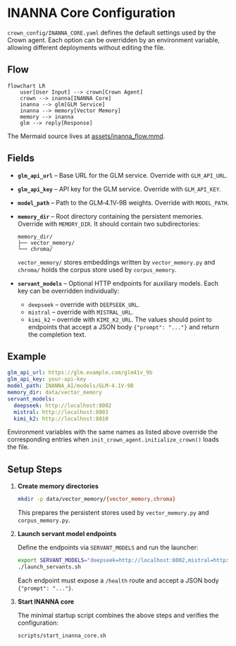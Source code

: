 # INANNA Core Configuration

`crown_config/INANNA_CORE.yaml` defines the default settings used by the Crown agent. Each option can be overridden by an environment variable, allowing different deployments without editing the file.

## Flow

```mermaid
flowchart LR
    user[User Input] --> crown[Crown Agent]
    crown --> inanna[INANNA Core]
    inanna --> glm[GLM Service]
    inanna --> memory[Vector Memory]
    memory --> inanna
    glm --> reply[Response]
```

The Mermaid source lives at [assets/inanna_flow.mmd](assets/inanna_flow.mmd).

## Fields

- **`glm_api_url`** – Base URL for the GLM service. Override with `GLM_API_URL`.
- **`glm_api_key`** – API key for the GLM service. Override with `GLM_API_KEY`.
- **`model_path`** – Path to the GLM‑4.1V‑9B weights. Override with `MODEL_PATH`.
- **`memory_dir`** – Root directory containing the persistent memories. Override with `MEMORY_DIR`.
  It should contain two subdirectories:
  
  ```
  memory_dir/
  ├── vector_memory/
  └── chroma/
  ```
  `vector_memory/` stores embeddings written by `vector_memory.py` and
  `chroma/` holds the corpus store used by `corpus_memory`.
- **`servant_models`** – Optional HTTP endpoints for auxiliary models.
  Each key can be overridden individually:
  - `deepseek` – override with `DEEPSEEK_URL`.
  - `mistral` – override with `MISTRAL_URL`.
  - `kimi_k2` – override with `KIMI_K2_URL`.
  The values should point to endpoints that accept a JSON body `{"prompt": "..."}`
  and return the completion text.

## Example

```yaml
glm_api_url: https://glm.example.com/glm41v_9b
glm_api_key: your-api-key
model_path: INANNA_AI/models/GLM-4.1V-9B
memory_dir: data/vector_memory
servant_models:
  deepseek: http://localhost:8002
  mistral: http://localhost:8003
  kimi_k2: http://localhost:8010
```

Environment variables with the same names as listed above override the
corresponding entries when `init_crown_agent.initialize_crown()` loads the file.

## Setup Steps

1. **Create memory directories**

   ```bash
   mkdir -p data/vector_memory/{vector_memory,chroma}
   ```

   This prepares the persistent stores used by `vector_memory.py` and
   `corpus_memory.py`.

2. **Launch servant model endpoints**

   Define the endpoints via `SERVANT_MODELS` and run the launcher:

   ```bash
   export SERVANT_MODELS="deepseek=http://localhost:8002,mistral=http://localhost:8003"
   ./launch_servants.sh
   ```

   Each endpoint must expose a `/health` route and accept a JSON body
   `{"prompt": "..."}`.

3. **Start INANNA core**

   The minimal startup script combines the above steps and verifies the
   configuration:

   ```bash
   scripts/start_inanna_core.sh
   ```
